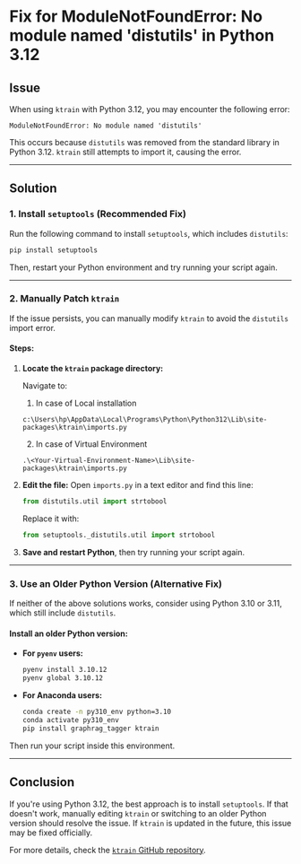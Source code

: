 # Fix for ModuleNotFoundError: No module named 'distutils' in Python 3.12

## Issue
When using `ktrain` with Python 3.12, you may encounter the following error:

```
ModuleNotFoundError: No module named 'distutils'
```

This occurs because `distutils` was removed from the standard library in Python 3.12. `ktrain` still attempts to import it, causing the error.

---

## Solution
### 1. Install `setuptools` (Recommended Fix)
Run the following command to install `setuptools`, which includes `distutils`:

```bash
pip install setuptools
```

Then, restart your Python environment and try running your script again.

---

### 2. Manually Patch `ktrain`
If the issue persists, you can manually modify `ktrain` to avoid the `distutils` import error.

#### Steps:
1. **Locate the `ktrain` package directory:**
   
   Navigate to:
   1. In case of Local installation
   ```
   c:\Users\hp\AppData\Local\Programs\Python\Python312\Lib\site-packages\ktrain\imports.py
   ```
   2. In case of Virtual Environment
   ```
   .\<Your-Virtual-Environment-Name>\Lib\site-packages\ktrain\imports.py  
   ```


2. **Edit the file:**
   Open `imports.py` in a text editor and find this line:
   ```python
   from distutils.util import strtobool
   ```
   
   Replace it with:
   ```python
   from setuptools._distutils.util import strtobool
   ```

3. **Save and restart Python**, then try running your script again.

---

### 3. Use an Older Python Version (Alternative Fix)
If neither of the above solutions works, consider using Python 3.10 or 3.11, which still include `distutils`.

#### Install an older Python version:
- **For `pyenv` users:**
  ```bash
  pyenv install 3.10.12
  pyenv global 3.10.12
  ```

- **For Anaconda users:**
  ```bash
  conda create -n py310_env python=3.10
  conda activate py310_env
  pip install graphrag_tagger ktrain
  ```

Then run your script inside this environment.

---

## Conclusion
If you're using Python 3.12, the best approach is to install `setuptools`. If that doesn't work, manually editing `ktrain` or switching to an older Python version should resolve the issue. If `ktrain` is updated in the future, this issue may be fixed officially.

For more details, check the [`ktrain` GitHub repository](https://github.com/amaiya/ktrain).